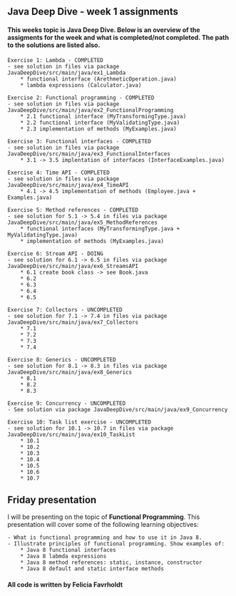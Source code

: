 ## Java Deep Dive - week 1 assignments

#### This weeks topic is Java Deep Dive. Below is an overview of the assigments for the week and what is completed/not completed. The path to the solutions are listed also.  

    Exercise 1: Lambda - COMPLETED
    - see solution in files via package JavaDeepDive/src/main/java/ex1_Lambda
        * functional interface (ArethmeticOperation.java)
        * lambda expressions (Calculator.java)

    Exercise 2: Functional programming - COMPLETED
    - see solution in files via package JavaDeepDive/src/main/java/ex2_FunctionalProgramming
        * 2.1 functional interface (MyTransformingType.java) 
        * 2.2 functional interface (MyValidatingType.java)
        * 2.3 implementation of methods (MyExamples.java)

    Exercise 3: Functional interfaces - COMPLETED
    - see solution in files via package JavaDeepDive/src/main/java/ex3_FunctionalInterfaces
        * 3.1 -> 3.5 implentation of interfaces (InterfaceExamples.java)

    Exercise 4: Time API - COMPLETED
    - see solution in files via package JavaDeepDive/src/main/java/ex4_TimeAPI
        * 4.1 -> 4.5 implementation of methods (Employee.java + Examples.java)

    Exercise 5: Method references - COMPLETED 
    - see solution for 5.1 -> 5.4 in files via package JavaDeepDive/src/main/java/ex5_MethodReferences
        * functional interfaces (MyTransformingType.java + MyValidatingType.java)
        * implementation of methods (MyExamples.java)

    Exercise 6: Stream API - DOING
    - see solution for 6.1 -> 6.5 in files via package JavaDeepDive/src/main/java/ex6_StreamsAPI
        * 6.1 create book class -> see Book.java
        * 6.2 
        * 6.3 
        * 6.4 
        * 6.5  

    Exercise 7: Collectors - UNCOMPLETED
    - see solution for 7.1 -> 7.4 in files via package JavaDeepDive/src/main/java/ex7_Collectors
        * 7.1 
        * 7.2 
        * 7.3 
        * 7.4  

    Exercise 8: Generics - UNCOMPLETED
    - see solution for 8.1 -> 8.3 in files via package JavaDeepDive/src/main/java/ex8_Generics
        * 8.1  
        * 8.2  
        * 8.3 

    Exercise 9: Concurrency - UNCOMPLETED
    - See solution via package JavaDeepDive/src/main/java/ex9_Concurrency

    Exercise 10: Task list exercise - UNCOMPLETED
    - see solution for 10.1 -> 10.7 in files via package JavaDeepDive/src/main/java/ex10_TaskList
        * 10.1  
        * 10.2  
        * 10.3  
        * 10.4 
        * 10.5 
        * 10.6 
        * 10.7 

## Friday presentation
I will be presenting on the topic of **Functional Programming**. This presentation will cover some of the following learning objectives: 

    - What is functional programming and how to use it in Java 8.
    - Illustrate principles of functional programming. Show examples of:
        * Java 8 functional interfaces
        * Java 8 labmda expressions
        * Java 8 method references: static, instance, constructor
        * Java 8 default and static interface methods

#### All code is written by Felicia Favrholdt